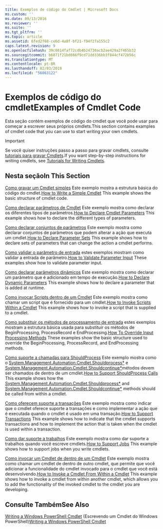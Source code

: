 ```yaml
---
title: Exemplos de código do Cmdlet | Microsoft Docs
ms.custom: ''
ms.date: 09/13/2016
ms.reviewer: ''
ms.suite: ''
ms.tgt_pltfrm: ''
ms.topic: article
ms.assetid: 6fed2f68-ce6d-4a8f-bf21-f94f27a155c2
caps.latest.revision: 9
ms.openlocfilehash: 39c0814faf72cdb4b24730acb2ae429a2f465b32
ms.sourcegitcommit: b6871f21bd666f9cd71dd336bb3f844cf472b56c
ms.translationtype: MT
ms.contentlocale: pt-BR
ms.lasthandoff: 02/03/2019
ms.locfileid: "56863122"
---
```

# <a name="examples-of-cmdlet-code"></a><span data-ttu-id="f24b2-102">Exemplos de código do cmdlet</span><span class="sxs-lookup"><span data-stu-id="f24b2-102">Examples of Cmdlet Code</span></span>

<span data-ttu-id="f24b2-103">Esta seção contém exemplos de código do cmdlet que você pode usar para começar a escrever seus próprios cmdlets.</span><span class="sxs-lookup"><span data-stu-id="f24b2-103">This section contains examples of cmdlet code that you can use to start writing your own cmdlets.</span></span>

> [!IMPORTANT]
> <span data-ttu-id="f24b2-104">Se você quiser instruções passo a passo para gravar cmdlets, consulte [tutoriais para gravar Cmdlets](./tutorials-for-writing-cmdlets.md).</span><span class="sxs-lookup"><span data-stu-id="f24b2-104">If you want step-by-step instructions for writing cmdlets, see [Tutorials for Writing Cmdlets](./tutorials-for-writing-cmdlets.md).</span></span>

## <a name="in-this-section"></a><span data-ttu-id="f24b2-105">Nesta seção</span><span class="sxs-lookup"><span data-stu-id="f24b2-105">In This Section</span></span>

<span data-ttu-id="f24b2-106">[Como gravar um Cmdlet simples](./how-to-write-a-simple-cmdlet.md) Este exemplo mostra a estrutura básica do código do cmdlet.</span><span class="sxs-lookup"><span data-stu-id="f24b2-106">[How to Write a Simple Cmdlet](./how-to-write-a-simple-cmdlet.md) This example shows the basic structure of cmdlet code.</span></span>

<span data-ttu-id="f24b2-107">[Como declarar parâmetros de Cmdlet](./how-to-declare-cmdlet-parameters.md) Este exemplo mostra como declarar os diferentes tipos de parâmetros.</span><span class="sxs-lookup"><span data-stu-id="f24b2-107">[How to Declare Cmdlet Parameters](./how-to-declare-cmdlet-parameters.md) This example shows how to declare the different types of parameters.</span></span>

<span data-ttu-id="f24b2-108">[Como declarar conjuntos de parâmetros](./how-to-declare-parameter-sets.md) Este exemplo mostra como declarar conjuntos de parâmetros que podem alterar a ação que executa um cmdlet.</span><span class="sxs-lookup"><span data-stu-id="f24b2-108">[How to Declare Parameter Sets](./how-to-declare-parameter-sets.md) This example shows how to declare sets of parameters that can change the action a cmdlet performs.</span></span>

<span data-ttu-id="f24b2-109">[Como validar o parâmetro de entrada](./how-to-validate-parameter-input.md) estes exemplos mostram como validar a entrada de parâmetro.</span><span class="sxs-lookup"><span data-stu-id="f24b2-109">[How to Validate Parameter Input](./how-to-validate-parameter-input.md) These examples show how to validate parameter input.</span></span>

<span data-ttu-id="f24b2-110">[Como declarar parâmetros dinâmicos](./how-to-declare-dynamic-parameters.md) Este exemplo mostra como declarar um parâmetro que é adicionado em tempo de execução.</span><span class="sxs-lookup"><span data-stu-id="f24b2-110">[How to Declare Dynamic Parameters](./how-to-declare-dynamic-parameters.md) This example shows how to declare a parameter that is added at runtime.</span></span>

<span data-ttu-id="f24b2-111">[Como invocar Scripts dentro de um Cmdlet](./how-to-invoke-scripts-within-a-cmdlet.md) Este exemplo mostra como chamar um script que é fornecido para um cmdlet.</span><span class="sxs-lookup"><span data-stu-id="f24b2-111">[How to Invoke Scripts Within a Cmdlet](./how-to-invoke-scripts-within-a-cmdlet.md) This example shows how to invoke a script that is supplied to a cmdlet.</span></span>

<span data-ttu-id="f24b2-112">[Como substituir os métodos de processamento de entrada](./how-to-override-input-processing-methods.md) estes exemplos mostram a estrutura básica usada para substituir os métodos de BeginProcessing, ProcessRecord e EndProcessing.</span><span class="sxs-lookup"><span data-stu-id="f24b2-112">[How To Override Input Processing Methods](./how-to-override-input-processing-methods.md) These examples show the basic structure used to override the BeginProcessing, ProcessRecord, and EndProcessing methods.</span></span>

<span data-ttu-id="f24b2-113">[Como suporte a chamadas para ShouldProcess](./how-to-request-confirmations.md) Este exemplo mostra como o [System.Management.Automation.Cmdlet.Shouldprocess\*](/dotnet/api/System.Management.Automation.Cmdlet.ShouldProcess) e [System.Management.Automation.Cmdlet.Shouldcontinue\*](/dotnet/api/System.Management.Automation.Cmdlet.ShouldContinue)métodos devem ser chamados de dentro de um cmdlet.</span><span class="sxs-lookup"><span data-stu-id="f24b2-113">[How to Support ShouldProcess Calls](./how-to-request-confirmations.md) This example shows how the [System.Management.Automation.Cmdlet.Shouldprocess\*](/dotnet/api/System.Management.Automation.Cmdlet.ShouldProcess) and [System.Management.Automation.Cmdlet.Shouldcontinue\*](/dotnet/api/System.Management.Automation.Cmdlet.ShouldContinue) methods should be called from within a cmdlet.</span></span>

<span data-ttu-id="f24b2-114">[Como oferecem suporte a transações](./how-to-support-transactions.md) Este exemplo mostra como indicar que o cmdlet oferece suporte a transações e como implementar a ação que é executada quando o cmdlet é usado em uma transação.</span><span class="sxs-lookup"><span data-stu-id="f24b2-114">[How to Support Transactions](./how-to-support-transactions.md) This example shows how to indicate that the cmdlet supports transactions and how to implement the action that is taken when the cmdlet is used within a transaction.</span></span>

<span data-ttu-id="f24b2-115">[Como dar suporte a trabalhos](./how-to-support-jobs.md) Este exemplo mostra como dar suporte a trabalhos quando você escreve cmdlets.</span><span class="sxs-lookup"><span data-stu-id="f24b2-115">[How to Support Jobs](./how-to-support-jobs.md) This example shows how to support jobs when you write cmdlets.</span></span>

<span data-ttu-id="f24b2-116">[Como invocar um Cmdlet de dentro de um Cmdlet](./how-to-invoke-a-cmdlet-from-within-a-cmdlet.md) Este exemplo mostra como chamar um cmdlet de dentro de outro cmdlet, que permite que você adicionar a funcionalidade do cmdlet invocado para o cmdlet que você está desenvolvendo.</span><span class="sxs-lookup"><span data-stu-id="f24b2-116">[How to Invoke a Cmdlet From Within a Cmdlet](./how-to-invoke-a-cmdlet-from-within-a-cmdlet.md) This example shows how to invoke a cmdlet from within another cmdlet, which allows you to add the functionality of the invoked cmdlet to the cmdlet you are developing.</span></span>

## <a name="see-also"></a><span data-ttu-id="f24b2-117">Consulte Também</span><span class="sxs-lookup"><span data-stu-id="f24b2-117">See Also</span></span>

<span data-ttu-id="f24b2-118">[Writing a Windows PowerShell Cmdlet](./writing-a-windows-powershell-cmdlet.md) (Escrevendo um Cmdlet do Windows PowerShell)</span><span class="sxs-lookup"><span data-stu-id="f24b2-118">[Writing a Windows PowerShell Cmdlet](./writing-a-windows-powershell-cmdlet.md)</span></span>
